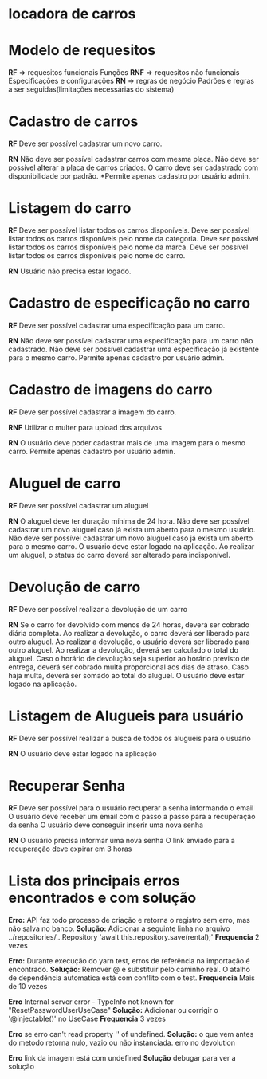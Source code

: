 # locadora de carros

# Modelo de requesitos

**RF** => requesitos funcionais
Funções
**RNF** => requesitos não funcionais
Especificações e configurações
**RN** => regras de negócio
Padrões e regras a ser seguidas(limitações necessárias do sistema)

# Cadastro de carros
**RF**
Deve ser possível cadastrar um novo carro.

**RN**
Não deve ser possível cadastrar carros com mesma placa.
Não deve ser possível alterar a placa de carros criados.
O carro deve ser cadastrado com disponibilidade por padrão.
*Permite apenas cadastro por usuário admin.

# Listagem do carro
**RF**
Deve ser possível listar todos os carros disponíveis.
Deve ser possível listar todos os carros disponíveis pelo nome da categoria.
Deve ser possível listar todos os carros disponíveis pelo nome da marca.
Deve ser possível listar todos os carros disponíveis pelo nome do carro.

**RN**
Usuário não precisa estar logado.

# Cadastro de especificação no carro
**RF**
Deve ser possível cadastrar uma especificação para um carro.


**RN**
Não deve ser possível cadastrar uma especificação para um carro não cadastrado.
Não deve ser possível cadastrar uma especificação já existente para o mesmo carro.
Permite apenas cadastro por usuário admin.


# Cadastro de imagens do carro
**RF**
Deve ser possível cadastrar a imagem do carro.

**RNF**
Utilizar o multer para upload dos arquivos

**RN**
O usuário deve poder cadastrar mais de uma imagem para o mesmo carro.
Permite apenas cadastro por usuário admin.

# Aluguel de carro
**RF**
Deve ser possível cadastrar um aluguel

**RN**
O aluguel deve ter duração mínima de 24 hora.
Não deve ser possível cadastrar um novo aluguel caso já exista um aberto para o mesmo usuário.
Não deve ser possível cadastrar um novo aluguel caso já exista um aberto para o mesmo carro.
O usuário deve estar logado na aplicação.
Ao realizar um aluguel, o status do carro deverá ser alterado para indisponível.

# Devolução de carro
**RF**
Deve ser possível realizar a devolução de um carro

**RN**
Se o carro for devolvido com menos de 24 horas, deverá ser cobrado diária completa.
Ao realizar a devolução, o carro deverá ser liberado para outro aluguel.
Ao realizar a devolução, o usuário deverá ser liberado para outro aluguel.
Ao realizar a devolução, deverá ser calculado o total do aluguel.
Caso o horário de devolução seja superior ao horário previsto de entrega, deverá ser cobrado multa proporcional aos dias de atraso.
Caso haja multa, deverá ser somado ao total do aluguel.
O usuário deve estar logado na aplicação.

# Listagem de Alugueis para usuário
**RF**
Deve ser possível realizar a busca de todos os alugueis para o usuário

**RN**
O usuário deve estar logado na aplicação

# Recuperar Senha
**RF**
Deve ser possível para o usuário recuperar a senha informando o email
O usuário deve receber um email com o passo a passo para a recuperação da senha
O usuário deve conseguir inserir uma nova senha

**RN**
O usuário precisa informar uma nova senha
O link enviado para a recuperação deve expirar em 3 horas

# Lista dos principais erros encontrados e com solução

**Erro:** API faz todo processo de criação e retorna o registro sem erro, mas não salva no banco.
**Solução:** Adicionar a seguinte linha no arquivo ../repositories/...Repository
'await this.repository.save(rental);'
**Frequencia** 2 vezes

**Erro:** Durante execução do yarn test, erros de referência na importação é encontrado.
**Solução:** Remover @ e substituir pelo caminho real. O atalho de dependência automatica está com conflito com o test.
**Frequencia** Mais de 10 vezes

**Erro** Internal server error - TypeInfo not known for \"ResetPasswordUserUseCase\"
**Solução:** Adicionar ou corrigir o '@injectable()' no UseCase
**Frequencia** 3 vezes

**Erro** se erro can't read property '' of undefined.
**Solução:** o que vem antes do metodo retorna nulo, vazio ou não instanciada.
erro no devolution 

**Erro** link da imagem está com undefined
**Solução** debugar para ver a solução